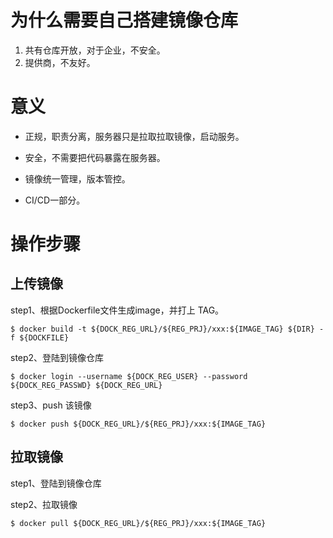 # 为什么需要自己搭建镜像仓库

1. 共有仓库开放，对于企业，不安全。
2. 提供商，不友好。

# 意义

* 正规，职责分离，服务器只是拉取拉取镜像，启动服务。

* 安全，不需要把代码暴露在服务器。

* 镜像统一管理，版本管控。

* CI/CD一部分。

# 操作步骤

## 上传镜像

step1、根据Dockerfile文件生成image，并打上 TAG。

```
$ docker build -t ${DOCK_REG_URL}/${REG_PRJ}/xxx:${IMAGE_TAG} ${DIR} -f ${DOCKFILE}
```

step2、登陆到镜像仓库

```
$ docker login --username ${DOCK_REG_USER} --password ${DOCK_REG_PASSWD} ${DOCK_REG_URL}
```

step3、push 该镜像

```
$ docker push ${DOCK_REG_URL}/${REG_PRJ}/xxx:${IMAGE_TAG}
```

## 拉取镜像

step1、登陆到镜像仓库

step2、拉取镜像

```
$ docker pull ${DOCK_REG_URL}/${REG_PRJ}/xxx:${IMAGE_TAG}
```



